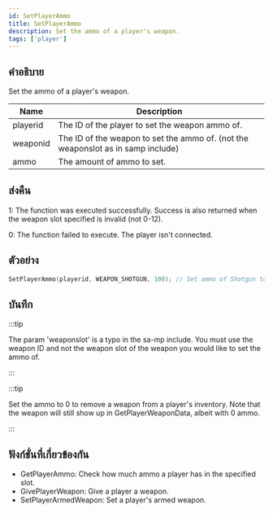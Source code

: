 ```yaml
---
id: SetPlayerAmmo
title: SetPlayerAmmo
description: Set the ammo of a player's weapon.
tags: ['player']
---
```


## คำอธิบาย

Set the ammo of a player's weapon.


| Name | Description |
|------|-------------|
|playerid | The ID of the player to set the weapon ammo of.|
|weaponid | The ID of the weapon to set the ammo of. (not the weaponslot as in samp include)  |
|ammo | The amount of ammo to set.|


## ส่งคืน

 1: The function was executed successfully. Success is also returned when the weapon slot specified is invalid (not 0-12).

 0: The function failed to execute. The player isn't connected.


## ตัวอย่าง


```c
SetPlayerAmmo(playerid, WEAPON_SHOTGUN, 100); // Set ammo of Shotgun to 100 bullets
```


## บันทึก

:::tip

The param 'weaponslot' is a typo in the sa-mp include. You must use the weapon ID and not the weapon slot of the weapon you would like to set the ammo of.

:::


:::tip

Set the ammo to 0 to remove a weapon from a player's inventory. Note that the weapon will still show up in GetPlayerWeaponData, albeit with 0 ammo.

:::


## ฟังก์ชั่นที่เกี่ยวข้องกัน


-  GetPlayerAmmo: Check how much ammo a player has in the specified slot.
-  GivePlayerWeapon: Give a player a weapon.
-  SetPlayerArmedWeapon: Set a player's armed weapon.